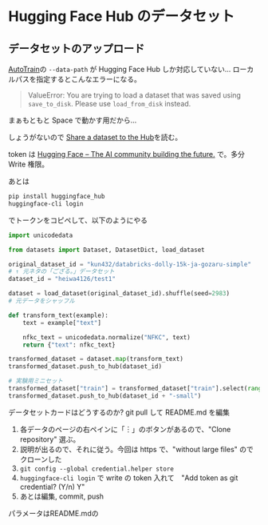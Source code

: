 # Hugging Face Hub のデータセット

## データセットのアップロード

[AutoTrain](https://huggingface.co/autotrain)の `--data-path` が Hugging Face Hub しか対応していない...
ローカルパスを指定するとこんなエラーになる。

> ValueError: You are trying to load a dataset that was saved using `save_to_disk`. Please use `load_from_disk` instead.

まぁもともと Space で動かす用だから...

しょうがないので
[Share a dataset to the Hub](https://huggingface.co/docs/datasets/upload_dataset)を読む。

token は [Hugging Face – The AI community building the future.](https://huggingface.co/settings/tokens) で。多分 Write 権限。

あとは

```sh
pip install huggingface_hub
huggingface-cli login
```

でトークンをコピペして、以下のようにやる

```python
import unicodedata

from datasets import Dataset, DatasetDict, load_dataset

original_dataset_id = "kun432/databricks-dolly-15k-ja-gozaru-simple"
# ↑ 元ネタの「ござる。」データセット
dataset_id = "heiwa4126/test1"

dataset = load_dataset(original_dataset_id).shuffle(seed=2983)
# 元データをシャッフル

def transform_text(example):
    text = example["text"]

    nfkc_text = unicodedata.normalize("NFKC", text)
    return {"text": nfkc_text}

transformed_dataset = dataset.map(transform_text)
transformed_dataset.push_to_hub(dataset_id)

# 実験用ミニセット
transformed_dataset["train"] = transformed_dataset["train"].select(range(100))
transformed_dataset.push_to_hub(dataset_id + "-small")
```

データセットカードはどうするのか? git pull して README.md を編集

1. 各データのページの右ペインに「︙」のボタンがあるので、"Clone repository" 選ぶ。
2. 説明が出るので、それに従う。今回は https で、"without large files" のでクローンした
3. `git config --global credential.helper store`
4. `huggingface-cli login` で write の token 入れて　"Add token as git credential? (Y/n) Y"
5. あとは編集, commit, push

パラメータはREADME.mdの
